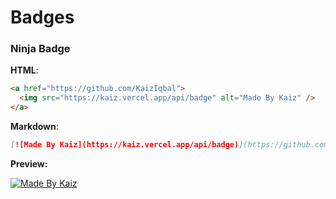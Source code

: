 # Badges

### Ninja Badge

**HTML**:

```html
<a href="https://github.com/KaizIqbal">
  <img src="https://kaiz.vercel.app/api/badge" alt="Made By Kaiz" />
</a>
```

**Markdown**:

```markdown
[![Made By Kaiz](https://kaiz.vercel.app/api/badge)](https://github.com/KaizIqbal)
```

**Preview:**

<a href="https://github.com/KaizIqbal">
<img src="https://kaiz.vercel.app/api/badge" alt="Made By Kaiz"/>
</a>
